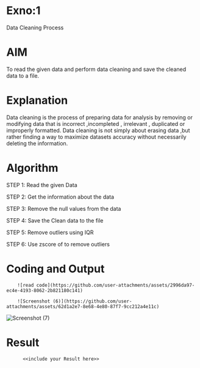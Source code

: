 # Exno:1
Data Cleaning Process

# AIM
To read the given data and perform data cleaning and save the cleaned data to a file.

# Explanation
Data cleaning is the process of preparing data for analysis by removing or modifying data that is incorrect ,incompleted , irrelevant , duplicated or improperly formatted. Data cleaning is not simply about erasing data ,but rather finding a way to maximize datasets accuracy without necessarily deleting the information.

# Algorithm
STEP 1: Read the given Data

STEP 2: Get the information about the data

STEP 3: Remove the null values from the data

STEP 4: Save the Clean data to the file

STEP 5: Remove outliers using IQR

STEP 6: Use zscore of to remove outliers

# Coding and Output
        ![read code](https://github.com/user-attachments/assets/2996da97-ec4e-4193-8062-2b821180c141)

        ![Screenshot (6)](https://github.com/user-attachments/assets/62d1a2e7-8e68-4e80-87f7-9cc212a4e11c)

        
![Screenshot (7)](https://github.com/user-attachments/assets/59d7b00e-b385-4ea7-ad96-8d26f022a8e3)

    
# Result
          <<include your Result here>>
